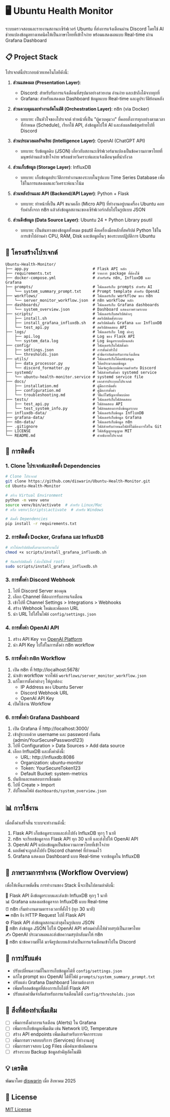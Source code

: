 # 🖥️ Ubuntu Health Monitor

ระบบตรวจสอบและรายงานสถานะเซิร์ฟเวอร์ Ubuntu ที่ส่งการแจ้งเตือนผ่าน Discord โดยใช้ AI ช่วยแปลงข้อมูลทางเทคนิคให้เป็นภาษาไทยที่เข้าใจง่าย พร้อมแสดงผลแบบ Real-time ผ่าน Grafana Dashboard

## 📋 Project Stack

โปรเจกต์นี้ประกอบด้วยเทคโนโลยีดังนี้:

1. **ส่วนแสดงผล (Presentation Layer)**:
   - Discord: สำหรับรับการแจ้งเตือนที่สรุปมาอย่างสวยงาม อ่านง่าย และเข้าถึงได้จากทุกที่
   - Grafana: สำหรับแสดงผล Dashboard ข้อมูลแบบ Real-time และดูประวัติย้อนหลัง

2. **ส่วนควบคุมและทำงานอัตโนมัติ (Orchestration Layer)**: n8n (via Docker)
   - บทบาท: เป็นหัวใจของโปรเจกต์ ทำหน้าที่เป็น "ผู้ควบคุมวง" ที่คอยสั่งการทุกอย่างตามเวลาที่กำหนด (Schedule), เรียกใช้ API, ส่งข้อมูลไปให้ AI และส่งผลลัพธ์สุดท้ายไปที่ Discord

3. **ส่วนประมวลผลอัจฉริยะ (Intelligence Layer)**: OpenAI (ChatGPT API)
   - บทบาท: รับข้อมูลดิบ (JSON) เกี่ยวกับสถานะเซิร์ฟเวอร์มาแปลงเป็นข้อความภาษาไทยที่มนุษย์อ่านแล้วเข้าใจง่าย พร้อมช่วยวิเคราะห์และแจ้งเตือนจุดที่น่ากังวล

4. **ส่วนเก็บข้อมูล (Storage Layer)**: InfluxDB
   - บทบาท: เก็บข้อมูลประวัติการทำงานของระบบในรูปแบบ Time Series Database เพื่อใช้ในการแสดงผลและวิเคราะห์แนวโน้ม

5. **ส่วนหลังบ้านและ API (Backend/API Layer)**: Python + Flask
   - บทบาท: ทำหน้าที่เป็น API ขนาดเล็ก (Micro API) ที่ทำงานอยู่บนเครื่อง Ubuntu คอยรับคำสั่งจาก n8n แล้วส่งข้อมูลสถานะของเซิร์ฟเวอร์กลับไปในรูปแบบ JSON

6. **ส่วนดึงข้อมูล (Data Source Layer)**: Ubuntu 24 + Python Library psutil
   - บทบาท: เป็นต้นทางของข้อมูลทั้งหมด psutil คือเครื่องมือหลักที่สคริปต์ Python ใช้ในการเข้าไปอ่านค่า CPU, RAM, Disk และข้อมูลอื่นๆ ของระบบปฏิบัติการ Ubuntu

## 📂 โครงสร้างโปรเจกต์

```
Ubuntu-Health-Monitor/
├── app.py                            # Flask API หลัก
├── requirements.txt                  # รายการ package ที่ต้องใช้
├── docker-compose.yml                # สำหรับรัน n8n, InfluxDB และ Grafana
├── prompts/                          # โฟลเดอร์เก็บ prompts สำหรับ AI
│   └── system_summary_prompt.txt     # Prompt template สำหรับ OpenAI
├── workflows/                        # โฟลเดอร์เก็บ workflow ของ n8n
│   └── server_monitor_workflow.json  # n8n workflow หลัก
├── dashboards/                       # โฟลเดอร์เก็บ Grafana dashboards
│   └── system_overview.json          # Dashboard แสดงภาพรวมระบบ
├── scripts/                          # โฟลเดอร์เก็บสคริปต์ต่างๆ
│   ├── install.sh                    # สคริปต์ติดตั้งระบบ
│   ├── install_grafana_influxdb.sh   # สคริปต์ติดตั้ง Grafana และ InfluxDB
│   └── test_api.py                   # สคริปต์ทดสอบ API
├── logs/                             # โฟลเดอร์เก็บ log ต่างๆ
│   ├── api.log                       # Log ของ Flask API
│   └── system_data.log               # Log ข้อมูลระบบย้อนหลัง
├── config/                           # โฟลเดอร์เก็บไฟล์ตั้งค่า
│   ├── settings.json                 # การตั้งค่าทั่วไป
│   └── thresholds.json               # ค่าขีดจำกัดสำหรับการแจ้งเตือน
├── utils/                            # โฟลเดอร์เก็บโค้ดสนับสนุน
│   ├── data_processor.py             # โค้ดประมวลผลข้อมูล
│   └── discord_formatter.py          # โค้ดจัดรูปแบบข้อความสำหรับ Discord
├── systemd/                          # ไฟล์สำหรับตั้งค่า systemd service
│   └── ubuntu-health-monitor.service # systemd service file
├── docs/                             # เอกสารประกอบโปรเจกต์
│   ├── installation.md               # คู่มือการติดตั้ง
│   ├── configuration.md              # คู่มือการตั้งค่า
│   └── troubleshooting.md            # วิธีแก้ไขปัญหาที่พบบ่อย
├── tests/                            # โฟลเดอร์เก็บไฟล์ทดสอบ
│   ├── test_api.py                   # ไฟล์ทดสอบ API
│   └── test_system_info.py           # ไฟล์ทดสอบการดึงข้อมูลระบบ
├── influxdb-data/                    # โฟลเดอร์เก็บข้อมูล InfluxDB
├── grafana-data/                     # โฟลเดอร์เก็บข้อมูล Grafana
├── n8n-data/                         # โฟลเดอร์เก็บข้อมูล n8n
├── .gitignore                        # ไฟล์สำหรับกำหนดไฟล์ที่ไม่ต้องการใส่ใน Git
├── LICENSE                           # ไฟล์สัญญาอนุญาต MIT
└── README.md                         # คำอธิบายโปรเจกต์
```

## 🚀 การติดตั้ง

### 1. Clone โปรเจกต์และติดตั้ง Dependencies

```bash
# Clone โปรเจกต์
git clone https://github.com/diswarin/Ubuntu-Health-Monitor.git
cd Ubuntu-Health-Monitor

# สร้าง Virtual Environment
python -m venv venv
source venv/bin/activate  # สำหรับ Linux/Mac
# หรือ venv\Scripts\activate  # สำหรับ Windows

# ติดตั้ง Dependencies
pip install -r requirements.txt
```

### 2. การติดตั้ง Docker, Grafana และ InfluxDB

```bash
# ทำให้สคริปต์ติดตั้งสามารถทำงานได้
chmod +x scripts/install_grafana_influxdb.sh

# รันสคริปต์ติดตั้ง (ต้องใช้สิทธิ์ root)
sudo scripts/install_grafana_influxdb.sh
```

### 3. การตั้งค่า Discord Webhook

1. ไปที่ Discord Server ของคุณ
2. เลือก Channel ที่ต้องการรับการแจ้งเตือน
3. เข้าไปที่ Channel Settings > Integrations > Webhooks
4. สร้าง Webhook ใหม่และคัดลอก URL
5. นำ URL ไปใส่ในไฟล์ `config/settings.json`

### 4. การตั้งค่า OpenAI API

1. สร้าง API Key จาก [OpenAI Platform](https://platform.openai.com/)
2. นำ API Key ไปใส่ในการตั้งค่า n8n workflow

### 5. การตั้งค่า n8n Workflow

1. เปิด n8n ที่ http://localhost:5678/
2. นำเข้า workflow จากไฟล์ `workflows/server_monitor_workflow.json`
3. แก้ไขการตั้งค่าต่างๆ ให้ถูกต้อง:
   - IP Address ของ Ubuntu Server
   - Discord Webhook URL
   - OpenAI API Key
4. เปิดใช้งาน Workflow

### 6. การตั้งค่า Grafana Dashboard

1. เปิด Grafana ที่ http://localhost:3000/
2. เข้าสู่ระบบด้วย username และ password เริ่มต้น (admin/YourSecurePassword123)
3. ไปที่ Configuration > Data Sources > Add data source
4. เลือก InfluxDB และตั้งค่าดังนี้:
   - URL: http://influxdb:8086
   - Organization: ubuntu-monitor
   - Token: YourSecureToken123
   - Default Bucket: system-metrics
5. บันทึกและทดสอบการเชื่อมต่อ
6. ไปที่ Create > Import
7. อัปโหลดไฟล์ `dashboards/system_overview.json`

## 📊 การใช้งาน

เมื่อตั้งค่าเสร็จสิ้น ระบบจะทำงานดังนี้:

1. Flask API เก็บข้อมูลระบบและส่งไปยัง InfluxDB ทุกๆ 1 นาที
2. n8n จะเรียกข้อมูลจาก Flask API ทุก 30 นาที และส่งไปให้ OpenAI API
3. OpenAI API แปลงข้อมูลเป็นข้อความภาษาไทยที่เข้าใจง่าย
4. ผลลัพธ์จะถูกส่งไปยัง Discord channel ที่กำหนดไว้
5. Grafana แสดงผล Dashboard แบบ Real-time จากข้อมูลใน InfluxDB

## 🔄 ภาพรวมการทำงาน (Workflow Overview)

เพื่อให้เห็นภาพชัดขึ้น การทำงานของ Stack นี้จะเป็นไปตามลำดับนี้:

🔄 Flask API ดึงข้อมูลระบบและส่งเข้า InfluxDB ทุกๆ 1 นาที  
📊 Grafana แสดงผลข้อมูลจาก InfluxDB แบบ Real-time  
⏰ n8n เริ่มทำงานตามตารางเวลาที่ตั้งไว้ (ทุก 30 นาที)  
➡️ n8n ยิง HTTP Request ไปที่ Flask API  
⚙️ Flask API ส่งข้อมูลสถานะล่าสุดในรูปแบบ JSON  
🧠 n8n ส่งข้อมูล JSON ไปให้ OpenAI API พร้อมคำสั่งให้ช่วยสรุปเป็นภาษาไทย  
✍️ OpenAI ประมวลผลและส่งข้อความสรุปกลับมาให้ n8n  
💬 n8n นำข้อความที่ได้ มาจัดรูปแบบแล้วส่งเป็นการแจ้งเตือนเข้าไปใน Discord  

## 🔧 การปรับแต่ง

- ปรับเปลี่ยนความถี่ในการเก็บข้อมูลได้ที่ `config/settings.json`
- แก้ไข prompt ของ OpenAI ได้ที่ไฟล์ `prompts/system_summary_prompt.txt`
- ปรับแต่ง Grafana Dashboard ได้ตามต้องการ
- เพิ่มหรือลดข้อมูลที่ต้องการเก็บได้ที่ Flask API
- ปรับแต่งค่าขีดจำกัดสำหรับการแจ้งเตือนได้ที่ `config/thresholds.json`

## 📝 สิ่งที่ต้องทำเพิ่มเติม

- [ ] เพิ่มการตั้งค่าการแจ้งเตือน (Alerts) ใน Grafana
- [ ] เพิ่มการเก็บข้อมูลเพิ่มเติม เช่น Network I/O, Temperature
- [ ] สร้าง API endpoints เพิ่มเติมสำหรับการจัดการระบบ
- [ ] เพิ่มการตรวจสอบบริการ (Services) ที่ทำงานอยู่
- [ ] เพิ่มการตรวจสอบ Log Files เพื่อค้นหาข้อผิดพลาด
- [ ] สร้างระบบ Backup ข้อมูลสำคัญอัตโนมัติ

## 💡 เครดิต

พัฒนาโดย [diswarin](https://github.com/diswarin) เมื่อ สิงหาคม 2025

## 📄 License

[MIT License](LICENSE)
